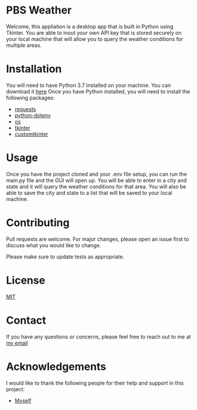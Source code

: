 # PBS Weather
Welcome, this appliation is a desktop app that is built in Python using Tkinter.
You are able to inout your own API key that is stored securely on your local machine that will allow you to query the weather conditions for multiple areas.

# Installation
You will need to have Python 3.7 installed on your machine. You can download it [here](https://www.python.org/downloads/)
Once you have Python installed, you will need to install the following packages:
- [requests](https://pypi.org/project/requests/)
- [python-dotenv](https://pypi.org/project/python-dotenv/)
- [os](https://docs.python.org/3/library/os.html)
- [tkinter](https://docs.python.org/3/library/tkinter.html)
- [customtkinter](https://pypi.org/project/customtkinter/)
# Usage
Once you have the project cloned and your .env file setup, you can run the main.py file and the GUI will open up. You will be able to enter in a city and state and it will query the weather conditions for that area. You will also be able to save the city and state to a list that will be saved to your local machine.

# Contributing
Pull requests are welcome. For major changes, please open an issue first to discuss what you would like to change.

Please make sure to update tests as appropriate.

# License
[MIT](https://choosealicense.com/licenses/mit/)

# Contact
If you have any questions or concerns, please feel free to reach out to me at [my email](mailto:petersteele111@gmail.com)

# Acknowledgements
I would like to thank the following people for their help and support in this project:
- [Myself](pbsteele.com)

